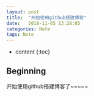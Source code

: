 ```yaml
---
layout: post
title:  "开始使用github搭建博客"
date:   2018-11-05 13:28:05
categories: Note
tags: Note
---
```


* content
{:toc}

## Beginning

开始使用github搭建博客了~~~~~
